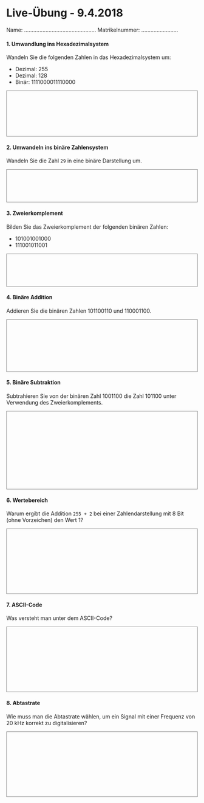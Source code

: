 # Live-Übung - 9.4.2018

Name: ...............................................  Matrikelnummer: ........................


#### 1. Umwandlung ins Hexadezimalsystem
Wandeln Sie die folgenden Zahlen in das Hexadezimalsystem um:

  - Dezimal: 255
  - Dezimal: 128
  - Binär: 1111000011110000

<div style="border: 1px solid grey;">
<br>
<br>
<br>
<br>
<br>
<br>
<br>
</div>

#### 2. Umwandeln ins binäre Zahlensystem
Wandeln Sie die Zahl `29` in eine binäre Darstellung um.

<div style="border: 1px solid grey;">
<br>
<br>
<br>
<br>
<br>
</div>

#### 3. Zweierkomplement
Bilden Sie das Zweierkomplement der folgenden binären Zahlen:

  - 101001001000
  - 111001011001

<div style="border: 1px solid grey;">
<br>
<br>
<br>
<br>
<br>
</div>

#### 4. Binäre Addition
Addieren Sie die binären Zahlen 101100110 und 110001100.

<div style="border: 1px solid grey;">
<br>
<br>
<br>
<br>
<br>
<br>
<br>
<br>
</div>

#### 5. Binäre Subtraktion
Subtrahieren Sie von der binären Zahl 1001100 die Zahl 101100 unter Verwendung des Zweierkomplements.

<div style="border: 1px solid grey;">
<br>
<br>
<br>
<br>
<br>
<br>
<br>
<br>
<br>
<br>
<br>
<br>
</div>

#### 6. Wertebereich
Warum ergibt die Addition `255 + 2` bei einer Zahlendarstellung mit 8 Bit (ohne Vorzeichen) den Wert 1?

<div style="border: 1px solid grey;">
<br>
<br>
<br>
<br>
<br>
<br>
<br>
<br>
<br>
<br>
</div>

#### 7. ASCII-Code
Was versteht man unter dem ASCII-Code?

<div style="border: 1px solid grey;">
<br>
<br>
<br>
<br>
<br>
<br>
<br>
<br>
<br>
<br>
</div>

#### 8. Abtastrate
Wie muss man die Abtastrate wählen, um ein Signal mit einer Frequenz von 20 kHz korrekt zu digitalisieren?

<div style="border: 1px solid grey;">
<br>
<br>
<br>
<br>
<br>
<br>
<br>
<br>
<br>
<br>
</div>
